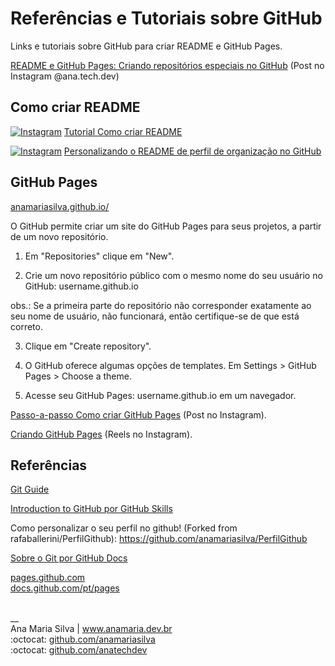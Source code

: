 # Referências e Tutoriais sobre GitHub

Links e tutoriais sobre GitHub para criar README e GitHub Pages.

<a href="https://www.instagram.com/p/CV_LXhXFQTc/" target="_blank">README e GitHub Pages: Criando repositórios especiais no GitHub</a> (Post no Instagram @ana.tech.dev)

## Como criar README

<a href="https://www.instagram.com/ana.tech.dev/"><img alt="Instagram" src="https://img.shields.io/badge/ana.tech.dev-%23E4405F.svg?style=plastic&logo=Instagram&logoColor=white&color=blue"/></a> [Tutorial Como criar README](https://www.instagram.com/p/CSQM0ImAqFq/?utm_medium=copy_link)

<a href="https://www.instagram.com/ana.tech.dev/"><img alt="Instagram" src="https://img.shields.io/badge/ana.tech.dev-%23E4405F.svg?style=plastic&logo=Instagram&logoColor=white&color=blue"/></a> [Personalizando o README de perfil de organização no GitHub](https://www.instagram.com/p/CZ7IqLRlnZL/)

## GitHub Pages

[anamariasilva.github.io/](https://anamariasilva.github.io/) <br>

O GitHub permite criar um site do GitHub Pages para seus projetos, a partir de um novo repositório.

1. Em "Repositories" clique em "New".

2. Crie um novo repositório público com o mesmo nome do seu usuário no GitHub: username.github.io

obs.: Se a primeira parte do repositório não corresponder exatamente ao seu nome de usuário, não funcionará, então certifique-se de que está correto.

3. Clique em "Create repository".

4. O GitHub oferece algumas opções de templates. Em Settings > GitHub Pages > Choose a theme.

5. Acesse seu GitHub Pages: username.github.io em um navegador.

<a href="https://www.instagram.com/p/CO_XgZYjBil/?utm_medium=copy_link" target="_blank">Passo-a-passo Como criar GitHub Pages</a> (Post no Instagram).

<a href="https://www.instagram.com/reel/CSVLlSeAU3x/" target="_blank">Criando GitHub Pages</a> (Reels no Instagram).

## Referências

[Git Guide](https://github.com/git-guides) <br>

[Introduction to GitHub por GitHub Skills](https://github.com/skills) <br>

Como personalizar o seu perfil no github! (Forked from rafaballerini/PerfilGithub): https://github.com/anamariasilva/PerfilGithub <br>

[Sobre o Git por GitHub Docs](https://docs.github.com/pt/get-started/using-git/about-git)

[pages.github.com](https://pages.github.com/) <br>
[docs.github.com/pt/pages](https://docs.github.com/pt/pages)

<br>
__<br>
Ana Maria Silva | <a href="https://www.anamaria.dev.br" target="_blank">www.anamaria.dev.br</a><br>
:octocat: <a href="https://github.com/anamariasilva" target="_blank">github.com/anamariasilva</a><br>
:octocat: <a href="https://github.com/anatechdev" target="_blank">github.com/anatechdev</a>
